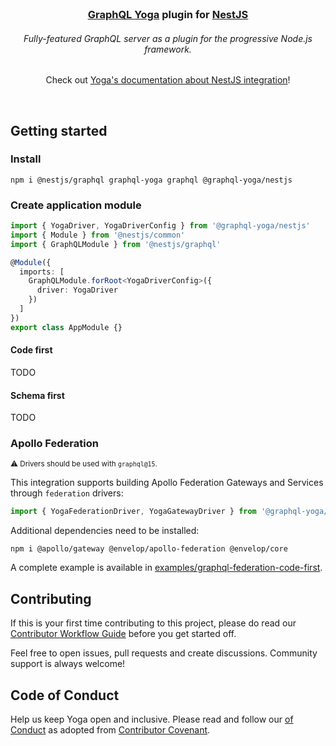 <div align="center">
  <br />

  <h3>
    <a href="https://the-guild.dev/graphql/yoga-server">GraphQL Yoga</a> plugin for <a href="https://nestjs.com">NestJS</a>
  </h3>

  <h6>Fully-featured GraphQL server as a plugin for the progressive Node.js framework.</h6>

<p>
Check out <a href="https://the-guild.dev/graphql/yoga-server/docs/integrations/integration-with-nestjs">Yoga's documentation about NestJS integration</a>!
</p>

  <br />
</div>

## Getting started

### Install

```shell
npm i @nestjs/graphql graphql-yoga graphql @graphql-yoga/nestjs
```

### Create application module

```typescript
import { YogaDriver, YogaDriverConfig } from '@graphql-yoga/nestjs'
import { Module } from '@nestjs/common'
import { GraphQLModule } from '@nestjs/graphql'

@Module({
  imports: [
    GraphQLModule.forRoot<YogaDriverConfig>({
      driver: YogaDriver
    })
  ]
})
export class AppModule {}
```

#### Code first

TODO

#### Schema first

TODO

### Apollo Federation

<small>⚠️ Drivers should be used with `graphql@15`.</small>

This integration supports building Apollo Federation Gateways and Services through `federation`
drivers:

```typescript
import { YogaFederationDriver, YogaGatewayDriver } from '@graphql-yoga/nestjs/lib/federation'
```

Additional dependencies need to be installed:

```shell
npm i @apollo/gateway @envelop/apollo-federation @envelop/core
```

A complete example is available in
[examples/graphql-federation-code-first](examples/graphql-federation-code-first).

## Contributing

If this is your first time contributing to this project, please do read our
[Contributor Workflow Guide](https://github.com/the-guild-org/Stack/blob/master/CONTRIBUTING.md)
before you get started off.

Feel free to open issues, pull requests and create discussions. Community support is always welcome!

## Code of Conduct

Help us keep Yoga open and inclusive. Please read and follow our
[ of Conduct](https://github.com/the-guild-org/Stack/blob/master/CODE_OF_CONDUCT.md) as adopted from
[Contributor Covenant](https://www.contributor-covenant.org/).
